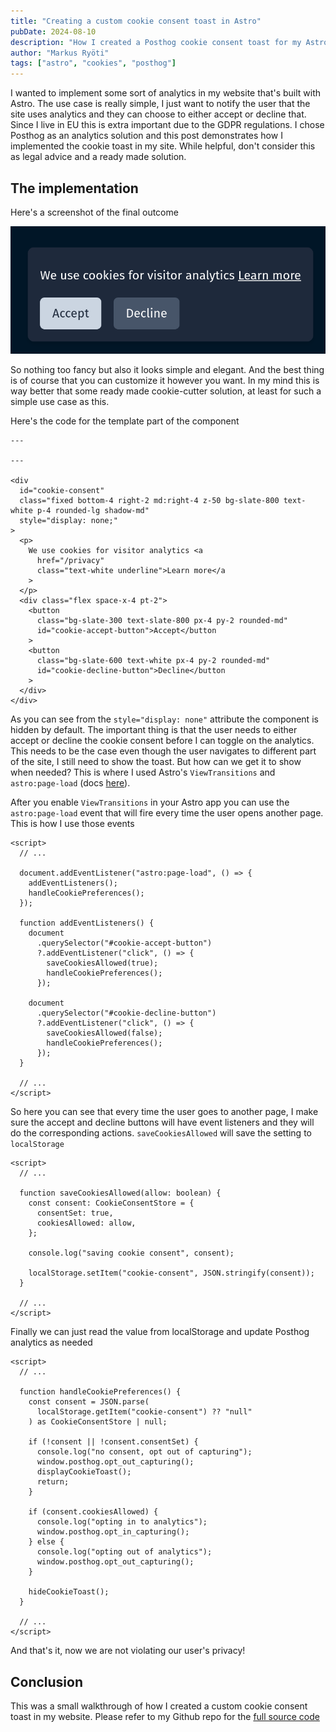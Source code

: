 ```yaml
---
title: "Creating a custom cookie consent toast in Astro"
pubDate: 2024-08-10
description: "How I created a Posthog cookie consent toast for my Astro site"
author: "Markus Ryöti"
tags: ["astro", "cookies", "posthog"]
---
```


I wanted to implement some sort of analytics in my website that's built with Astro. The use case is really simple, I just want to notify the user that the site uses analytics and they can choose to either accept or decline that. Since I live in EU this is extra important due to the GDPR regulations. I chose Posthog as an analytics solution and this post demonstrates how I implemented the cookie toast in my site. While helpful, don't consider this as legal advice and a ready made solution.

## The implementation

Here's a screenshot of the final outcome

![Cookie consent toast in Astro](../../assets/images/astro_cookie_consent_toast.png)

So nothing too fancy but also it looks simple and elegant. And the best thing is of course that you can customize it however you want. In my mind this is way better that some ready made cookie-cutter solution, at least for such a simple use case as this.

Here's the code for the template part of the component

```astro
---

---

<div
  id="cookie-consent"
  class="fixed bottom-4 right-2 md:right-4 z-50 bg-slate-800 text-white p-4 rounded-lg shadow-md"
  style="display: none;"
>
  <p>
    We use cookies for visitor analytics <a
      href="/privacy"
      class="text-white underline">Learn more</a
    >
  </p>
  <div class="flex space-x-4 pt-2">
    <button
      class="bg-slate-300 text-slate-800 px-4 py-2 rounded-md"
      id="cookie-accept-button">Accept</button
    >
    <button
      class="bg-slate-600 text-white px-4 py-2 rounded-md"
      id="cookie-decline-button">Decline</button
    >
  </div>
</div>

```

As you can see from the `style="display: none"` attribute the component is hidden by default. The important thing is that the user needs to either accept or decline the cookie consent before I can toggle on the analytics. This needs to be the case even though the user navigates to different part of the site, I still need to show the toast. But how can we get it to show when needed? This is where I used Astro's `ViewTransitions` and `astro:page-load` (docs [here](https://docs.astro.build/en/guides/view-transitions/#astropage-load)).

After you enable `ViewTransitions` in your Astro app you can use the `astro:page-load` event that will fire every time the user opens another page. This is how I use those events

```astro
<script>
  // ...

  document.addEventListener("astro:page-load", () => {
    addEventListeners();
    handleCookiePreferences();
  });

  function addEventListeners() {
    document
      .querySelector("#cookie-accept-button")
      ?.addEventListener("click", () => {
        saveCookiesAllowed(true);
        handleCookiePreferences();
      });

    document
      .querySelector("#cookie-decline-button")
      ?.addEventListener("click", () => {
        saveCookiesAllowed(false);
        handleCookiePreferences();
      });
  }

  // ...
</script>
```

So here you can see that every time the user goes to another page, I make sure the accept and decline buttons will have event listeners and they will do the corresponding actions. `saveCookiesAllowed` will save the setting to `localStorage`

```astro
<script>
  // ...

  function saveCookiesAllowed(allow: boolean) {
    const consent: CookieConsentStore = {
      consentSet: true,
      cookiesAllowed: allow,
    };

    console.log("saving cookie consent", consent);

    localStorage.setItem("cookie-consent", JSON.stringify(consent));
  }

  // ...
</script>

```

Finally we can just read the value from localStorage and update Posthog analytics as needed

```astro
<script>
  // ...

  function handleCookiePreferences() {
    const consent = JSON.parse(
      localStorage.getItem("cookie-consent") ?? "null"
    ) as CookieConsentStore | null;

    if (!consent || !consent.consentSet) {
      console.log("no consent, opt out of capturing");
      window.posthog.opt_out_capturing();
      displayCookieToast();
      return;
    }

    if (consent.cookiesAllowed) {
      console.log("opting in to analytics");
      window.posthog.opt_in_capturing();
    } else {
      console.log("opting out of analytics");
      window.posthog.opt_out_capturing();
    }

    hideCookieToast();
  }

  // ...
</script>
```

And that's it, now we are not violating our user's privacy!

## Conclusion

This was a small walkthrough of how I created a custom cookie consent toast in my website. Please refer to my Github repo for the [full source code](https://github.com/markusryoti/markusryoti.dev/blob/fdb319ef28e9a635e395abe26ac4c217c2e72b3d/src/components/Cookies.astro)
